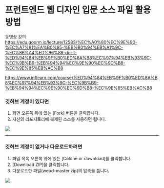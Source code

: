 # 프런트엔드 웹 디자인 입문 소스 파일 활용 방법

동영상 강의
https://edu.goorm.io/lecture/12583/%EC%A0%80%EC%9E%90-%EC%A7%81%EA%B0%95-%EB%B0%94%EB%A1%9C-%EC%8B%A4%ED%96%89-do-it-%ED%94%84%EB%9F%B0%ED%8A%B8%EC%97%94%EB%93%9C-%EC%9B%B9-%EB%94%94%EC%9E%90%EC%9D%B8-%EC%9E%85%EB%AC%B8

https://www.inflearn.com/course/%ED%94%84%EB%9F%B0%ED%8A%B8%EC%97%94%EB%93%9C-%EC%9B%B9-%EB%94%94%EC%9E%90%EC%9D%B8-%EC%9E%85%EB%AC%B8




### 깃허브 계정이 있다면
1. 화면 오른쪽 위에 있는 [Fork] 버튼을 클릭합니다.
2. 자신의 리포지토리에 복제된 소스를 사용하면 됩니다.

<img src= "img/git-fork.png">


----------------------------------------------


### 깃허브 계정이 없거나 다운로드하려면
1. 파일 목록 오른쪽 위에 있는 [Colone or download]를 클릭합니다.
2. [Download ZIP]을 클릭합니다.
3. 다운로드한 파일(webd-master.zip)의 압축을 풉니다.

<img src="img/git-download.png">


